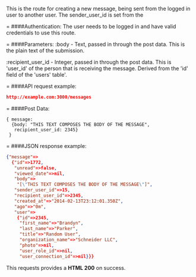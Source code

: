 <!-- --- title: POST /messages -->

This is the route for creating a new message, being sent from the logged in user to another user. The sender_user_id is set from the

=
####Authentication:
The user needs to be logged in and have valid credentials to use this route.

=
####Parameters:
:body - Text, passed in through the post data. This is the plain text of the submission.

:recipient_user_id - Integer, passed in through the post data. This is 'user_id' of the person that is receiving the message. Derived from the 'id' field of the 'users' table'.

=
####API request example:
```json
http://example.com:3000/messages
```

=
####Post Data:
```
{ message: 
  {body: "THIS TEXT COMPOSES THE BODY OF THE MESSAGE", 
   recipient_user_id: 2345} 
 }
```
=
####JSON response example:

```json
{"message"=>
  {"id"=>1772,
   "unread"=>false,
   "viewed_date"=>nil,
   "body"=>
    "[\"THIS TEXT COMPOSES THE BODY OF THE MESSAGE\"]",
   "sender_user_id"=>15,
   "recipient_user_id"=>2345,
   "created_at"=>"2014-02-13T23:12:01.350Z",
   "ago"=>"0m",
   "user"=>
    {"id"=>2345,
     "first_name"=>"Brandyn",
     "last_name"=>"Parker",
     "title"=>"Random User",
     "organization_name"=>"Schneider LLC",
     "photo"=>nil,
     "user_role_id"=>nil,
     "user_connection_id"=>nil}}}
```

This requests provides a <strong>HTML 200</strong> on success.